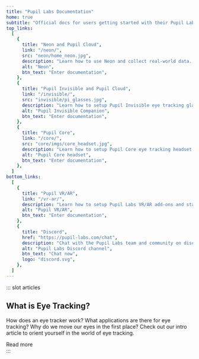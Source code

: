 ```yaml
---
title: "Pupil Labs Documentation"
home: true
subtitle: "Official docs for users getting started with their Pupil Labs eye tracking glasses and for developers working on eye tracking applications and integrations."
top_links:
  [
    {
      title: "Neon and Pupil Cloud",
      link: "/neon/",
      src: "neon/home_neon.jpg",
      description: "Learn how to use Neon and collect real-world data. Connect to Pupil Cloud, manage your data, analyze, and take your research to the next level.",
      alt: "Neon",
      btn_text: "Enter documentation",
    },
    {
      title: "Pupil Invisible and Pupil Cloud",
      link: "/invisible/",
      src: "invisible/pi_glasses.jpg",
      description: "Learn how to setup Pupil Invisible eye tracking glasses and collect real world data. Connect to Pupil Cloud, manage your data, analyze, and take your research to the next level.",
      alt: "Pupil Invisible Companion",
      btn_text: "Enter documentation",
    },
    {
      title: "Pupil Core",
      link: "/core/",
      src: "core/imgs/core_headset.jpg",
      description: "Learn how to setup Pupil Core eye tracking headset and collect data with Pupil Capture. Use Pupil Player to explore your data in greater detail.",
      alt: "Pupil Core headset",
      btn_text: "Enter documentation",
    },
  ]
bottom_links:
  [
    {
      title: "Pupil VR/AR",
      link: "/vr-ar/",
      description: "Learn how to setup Pupil Labs VR/AR add-ons and start developing your VR/AR research, applications, and integrations.",
      alt: "Pupil VR/AR",
      btn_text: "Enter documentation",
    },
    {
      title: "Discord",
      href: "https://pupil-labs.com/chat",
      description: "Chat with the Pupil Labs team and community on discord.",
      alt: "Pupil Labs Discord channel",
      btn_text: "Chat now",
      logo: "discord.svg",
    },
  ]
---
```


::: slot articles

## What is Eye Tracking?

How does an eye tracker work? What applications are there for eye tracking? Why do we move our eyes in the first place? Check out our intro article to orient yourself in the world of eye tracking. 

<div>
  <v-btn round dark href="https://pupil-labs.com/blog/news/what-is-eye-tracking/" class="bg-link-blue ma-0 elevation-0"> Read more</v-btn>
</div>
:::
